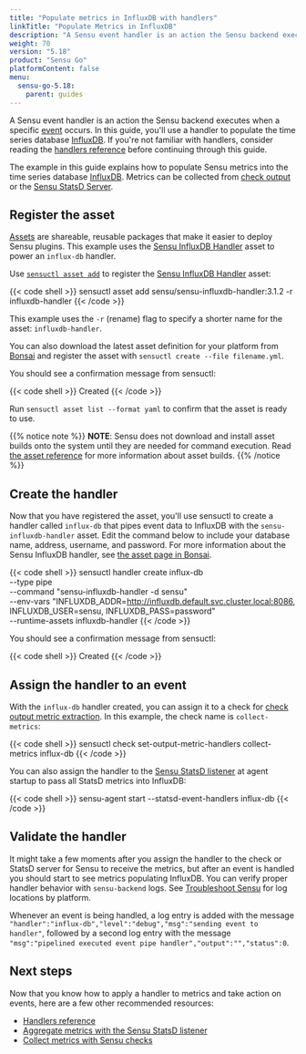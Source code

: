 ```yaml
---
title: "Populate metrics in InfluxDB with handlers"
linkTitle: "Populate Metrics in InfluxDB"
description: "A Sensu event handler is an action the Sensu backend executes when a specific event occurs. This guide helps you use an event handler to populate Sensu metrics into the time series database InfluxDB."
weight: 70
version: "5.18"
product: "Sensu Go"
platformContent: false
menu:
  sensu-go-5.18:
    parent: guides
---
```


A Sensu event handler is an action the Sensu backend executes when a specific [event][1] occurs.
In this guide, you'll use a handler to populate the time series database [InfluxDB][2].
If you're not familiar with handlers, consider reading the [handlers reference][9] before continuing through this guide.

The example in this guide explains how to populate Sensu metrics into the time series database [InfluxDB][2].
Metrics can be collected from [check output][10] or the [Sensu StatsD Server][3].

## Register the asset

[Assets][12] are shareable, reusable packages that make it easier to deploy Sensu plugins.
This example uses the [Sensu InfluxDB Handler][13] asset to power an `influx-db` handler.

Use [`sensuctl asset add`][5] to register the [Sensu InfluxDB Handler][13] asset:

{{< code shell >}}
sensuctl asset add sensu/sensu-influxdb-handler:3.1.2 -r influxdb-handler
{{< /code >}}

This example uses the `-r` (rename) flag to specify a shorter name for the asset: `influxdb-handler`.

You can also download the latest asset definition for your platform from [Bonsai][13] and register the asset with `sensuctl create --file filename.yml`.

You should see a confirmation message from sensuctl:

{{< code shell >}}
Created
{{< /code >}}

Run `sensuctl asset list --format yaml` to confirm that the asset is ready to use.

{{% notice note %}}
**NOTE**: Sensu does not download and install asset builds onto the system until they are needed for command execution.
Read [the asset reference](../../reference/assets#asset-builds) for more information about asset builds.
{{% /notice %}}

## Create the handler

Now that you have registered the asset, you'll use sensuctl to create a handler called `influx-db` that pipes event data to InfluxDB with the `sensu-influxdb-handler` asset.
Edit the command below to include your database name, address, username, and password.
For more information about the Sensu InfluxDB handler, see [the asset page in Bonsai][13].

{{< code shell >}}
sensuctl handler create influx-db \
--type pipe \
--command "sensu-influxdb-handler -d sensu" \
--env-vars "INFLUXDB_ADDR=http://influxdb.default.svc.cluster.local:8086, INFLUXDB_USER=sensu, INFLUXDB_PASS=password" \
--runtime-assets influxdb-handler
{{< /code >}}

You should see a confirmation message from sensuctl:

{{< code shell >}}
Created
{{< /code >}}

## Assign the handler to an event

With the `influx-db` handler created, you can assign it to a check for [check output metric extraction][10]. 
In this example, the check name is `collect-metrics`:

{{< code shell >}}
sensuctl check set-output-metric-handlers collect-metrics influx-db
{{< /code >}}

You can also assign the handler to the [Sensu StatsD listener][3] at agent startup to pass all StatsD metrics into InfluxDB:

{{< code shell >}}
sensu-agent start --statsd-event-handlers influx-db
{{< /code >}}

## Validate the handler

It might take a few moments after you assign the handler to the check or StatsD server for Sensu to receive the metrics, but after an event is handled you should start to see metrics populating InfluxDB.
You can verify proper handler behavior with `sensu-backend` logs.
See [Troubleshoot Sensu][8] for log locations by platform.

Whenever an event is being handled, a log entry is added with the message `"handler":"influx-db","level":"debug","msg":"sending event to handler"`,
followed by a second log entry with the message `"msg":"pipelined executed event pipe
handler","output":"","status":0`.

## Next steps

Now that you know how to apply a handler to metrics and take action on events, here are a few other recommended resources:

* [Handlers reference][9]
* [Aggregate metrics with the Sensu StatsD listener][3]
* [Collect metrics with Sensu checks][10]

[1]: ../../reference/events/
[2]: https://github.com/influxdata/influxdb
[3]: ../aggregate-metrics-statsd/
[4]: https://github.com/sensu/sensu-influxdb-handler#installation
[5]: ../../sensuctl/sensuctl-bonsai/#install-asset-definitions
[8]: ../../operations/maintain-sensu/troubleshoot/
[9]: ../../reference/handlers/
[10]: ../extract-metrics-with-checks/
[11]: https://github.com/sensu/sensu-influxdb-handler/releases
[12]: ../../reference/assets/
[13]: https://bonsai.sensu.io/assets/sensu/sensu-influxdb-handler
